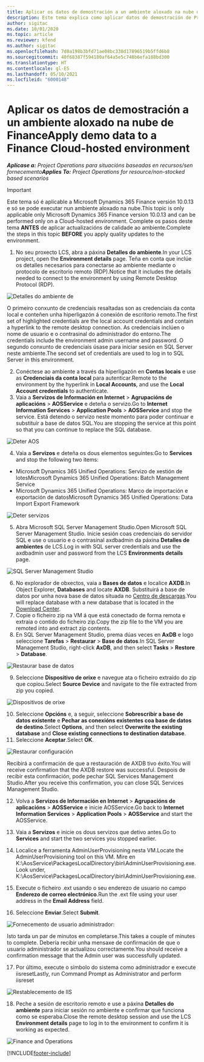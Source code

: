 ```yaml
---
title: Aplicar os datos de demostración a un ambiente aloxado na nube de Finance
description: Este tema explica como aplicar datos de demostración de Project Operations a un ambiente aloxado na nube de Dynamics 365 Finance.
author: sigitac
ms.date: 10/01/2020
ms.topic: article
ms.reviewer: kfend
ms.author: sigitac
ms.openlocfilehash: 7d8a198b3bfd71ae08bc338d17896519b5ffd6b8
ms.sourcegitcommit: 40f68387f594180af64a5e5c748b6efa188bd300
ms.translationtype: HT
ms.contentlocale: gl-ES
ms.lasthandoff: 05/10/2021
ms.locfileid: "6000148"
---
```

# <a name="apply-demo-data-to-a-finance-cloud-hosted-environment"></a><span data-ttu-id="57822-103">Aplicar os datos de demostración a un ambiente aloxado na nube de Finance</span><span class="sxs-lookup"><span data-stu-id="57822-103">Apply demo data to a Finance Cloud-hosted environment</span></span>

<span data-ttu-id="57822-104">_**Aplícase a:** Project Operations para situacións baseadas en recursos/sen fornecemento_</span><span class="sxs-lookup"><span data-stu-id="57822-104">_**Applies To:** Project Operations for resource/non-stocked based scenarios_</span></span>

> [!IMPORTANT]
> <span data-ttu-id="57822-105">Este tema só é aplicable a Microsoft Dynamics 365 Finance versión 10.0.13 e só se pode executar nun ambiente aloxado na nube.</span><span class="sxs-lookup"><span data-stu-id="57822-105">This topic is only applicable only Microsoft Dynamics 365 Finance version 10.0.13 and can be performed only on a Cloud-hosted environment.</span></span> <span data-ttu-id="57822-106">Complete os pasos deste tema **ANTES** de aplicar actualizacións de calidade ao ambiente.</span><span class="sxs-lookup"><span data-stu-id="57822-106">Complete the steps in this topic **BEFORE** you apply quality updates to the environment.</span></span>

1. <span data-ttu-id="57822-107">No seu proxecto LCS, abra a páxina **Detalles do ambiente**.</span><span class="sxs-lookup"><span data-stu-id="57822-107">In your LCS project, open the **Environment details** page.</span></span> <span data-ttu-id="57822-108">Teña en conta que inclúe os detalles necesarios para conectarse ao ambiente mediante o protocolo de escritorio remoto (RDP).</span><span class="sxs-lookup"><span data-stu-id="57822-108">Notice that it includes the details needed to connect to the environment by using Remote Desktop Protocol (RDP).</span></span>

![Detalles do ambiente de ](./media/1EnvironmentDetails.png)

<span data-ttu-id="57822-110">O primeiro conxunto de credenciais resaltadas son as credenciais da conta local e conteñen unha hiperligazón á conexión de escritorio remoto.</span><span class="sxs-lookup"><span data-stu-id="57822-110">The first set of highlighted credentials are the local account credentials and contain a hyperlink to the remote desktop connection.</span></span> <span data-ttu-id="57822-111">As credenciais inclúen o nome de usuario e o contrasinal do administrador do entorno.</span><span class="sxs-lookup"><span data-stu-id="57822-111">The credentials include the environment admin username and password.</span></span> <span data-ttu-id="57822-112">O segundo conxunto de credenciais úsase para iniciar sesión en SQL Server neste ambiente.</span><span class="sxs-lookup"><span data-stu-id="57822-112">The second set of credentials are used to log in to SQL Server in this environment.</span></span>

2. <span data-ttu-id="57822-113">Conéctese ao ambiente a través da hiperligazón en **Contas locais** e use as **Credenciais da conta local** para autenticar.</span><span class="sxs-lookup"><span data-stu-id="57822-113">Remote to the environment by the hyperlink in **Local Accounts**, and use the **Local Account credentials** to authenticate.</span></span>
3. <span data-ttu-id="57822-114">Vaia a **Servizos de Información en Internet** > **Agrupacións de aplicacións** > **AOSService** e deteña o servizo.</span><span class="sxs-lookup"><span data-stu-id="57822-114">Go to **Internet Information Services** > **Application Pools** > **AOSService** and stop the service.</span></span> <span data-ttu-id="57822-115">Está detendo o servizo neste momento para poder continuar e substituír a base de datos SQL.</span><span class="sxs-lookup"><span data-stu-id="57822-115">You are stopping the service at this point so that you can continue to replace the SQL database.</span></span>

![Deter AOS](./media/2StopAOS.png)

4. <span data-ttu-id="57822-117">Vaia a **Servizos** e deteña os dous elementos seguintes:</span><span class="sxs-lookup"><span data-stu-id="57822-117">Go to **Services** and stop the following two items:</span></span>

- <span data-ttu-id="57822-118">Microsoft Dynamics 365 Unified Operations: Servizo de xestión de lotes</span><span class="sxs-lookup"><span data-stu-id="57822-118">Microsoft Dynamics 365 Unified Operations: Batch Management Service</span></span>
- <span data-ttu-id="57822-119">Microsoft Dynamics 365 Unified Operations: Marco de importación e exportación de datos</span><span class="sxs-lookup"><span data-stu-id="57822-119">Microsoft Dynamics 365 Unified Operations: Data Import Export Framework</span></span>

![Deter servizos](./media/3StopServices.png)

5. <span data-ttu-id="57822-121">Abra Microsoft SQL Server Management Studio.</span><span class="sxs-lookup"><span data-stu-id="57822-121">Open Microsoft SQL Server Management Studio.</span></span> <span data-ttu-id="57822-122">Inicie sesión coas credenciais do servidor SQL e use o usuario e o contrasinal axdbadmin da páxina **Detalles de ambientes** de LCS.</span><span class="sxs-lookup"><span data-stu-id="57822-122">Log in with SQL server credentials and use the axdbadmin user and password from the LCS **Environments details** page.</span></span>

![SQL Server Management Studio](./media/4SSMS.png)

6. <span data-ttu-id="57822-124">No explorador de obxectos, vaia a **Bases de datos** e localice **AXDB**.</span><span class="sxs-lookup"><span data-stu-id="57822-124">In Object Explorer, **Databases** and locate **AXDB**.</span></span> <span data-ttu-id="57822-125">Substituirá a base de datos por unha nova base de datos situada no [Centro de descargas](https://download.microsoft.com/download/1/a/3/1a314bd2-b082-4a87-abdc-1ba26c92b63d/ProjOpsDemoDataFOGARelease.zip).</span><span class="sxs-lookup"><span data-stu-id="57822-125">You will replace database with a new database that is located in the [Download Center](https://download.microsoft.com/download/1/a/3/1a314bd2-b082-4a87-abdc-1ba26c92b63d/ProjOpsDemoDataFOGARelease.zip).</span></span> 
7. <span data-ttu-id="57822-126">Copie o ficheiro zip na VM á que está conectado de forma remota e extraia o contido do ficheiro zip.</span><span class="sxs-lookup"><span data-stu-id="57822-126">Copy the zip file to the VM you are remoted into and extract zip contents.</span></span>
8. <span data-ttu-id="57822-127">En SQL Server Management Studio, prema dúas veces en **AxDB** e logo seleccione **Tarefas** > **Restaurar** > **Base de datos**.</span><span class="sxs-lookup"><span data-stu-id="57822-127">In SQL Server Management Studio, right-click **AxDB**, and then select **Tasks** > **Restore** > **Database**.</span></span>

![Restaurar base de datos](./media/5RestoreDatabase.png)

9. <span data-ttu-id="57822-129">Seleccione **Dispositivo de orixe** e navegue ata o ficheiro extraído do zip que copiou.</span><span class="sxs-lookup"><span data-stu-id="57822-129">Select **Source Device** and navigate to the file extracted from zip you copied.</span></span>

![Dispositivos de orixe](./media/6SourceDevice.png)

10. <span data-ttu-id="57822-131">Seleccione **Opcións** e, a seguir, seleccione **Sobrescribir a base de datos existente** e **Pechar as conexións existentes coa base de datos de destino**.</span><span class="sxs-lookup"><span data-stu-id="57822-131">Select **Options**, and then select **Overwrite the existing database** and **Close existing connections to destination database**.</span></span> 
11. <span data-ttu-id="57822-132">Seleccione **Aceptar**.</span><span class="sxs-lookup"><span data-stu-id="57822-132">Select **OK**.</span></span>

![Restaurar configuración](./media/7RestoreSetting.png)

<span data-ttu-id="57822-134">Recibirá a confirmación de que a restauración de AXDB tivo éxito.</span><span class="sxs-lookup"><span data-stu-id="57822-134">You will receive confirmation that the AXDB restore was successful.</span></span> <span data-ttu-id="57822-135">Despois de recibir esta confirmación, pode pechar SQL Services Management Studio.</span><span class="sxs-lookup"><span data-stu-id="57822-135">After you receive this confirmation, you can close SQL Services Management Studio.</span></span>

12. <span data-ttu-id="57822-136">Volva a **Servizos de Información en Internet** > **Agrupacións de aplicacións** > **AOSService** e inicie AOSService.</span><span class="sxs-lookup"><span data-stu-id="57822-136">Go back to **Internet Information Services** > **Application Pools** > **AOSService** and start the AOSService.</span></span>
13. <span data-ttu-id="57822-137">Vaia a **Servizos** e inicie os dous servizos que detivo antes.</span><span class="sxs-lookup"><span data-stu-id="57822-137">Go to **Services** and start the two services you stopped earlier.</span></span>

14. <span data-ttu-id="57822-138">Localice a ferramenta AdminUserProvisioning nesta VM.</span><span class="sxs-lookup"><span data-stu-id="57822-138">Locate the AdminUserProvisioning tool on this VM.</span></span> <span data-ttu-id="57822-139">Mire en K:\AosService\PackagesLocalDirectory\bin\AdminUserProvisioning.exe.</span><span class="sxs-lookup"><span data-stu-id="57822-139">Look under, K:\AosService\PackagesLocalDirectory\bin\AdminUserProvisioning.exe.</span></span>
15. <span data-ttu-id="57822-140">Execute o ficheiro .ext usando o seu enderezo de usuario no campo **Enderezo de correo electrónico**.</span><span class="sxs-lookup"><span data-stu-id="57822-140">Run the .ext file using your user address in the **Email Address** field.</span></span> 
16. <span data-ttu-id="57822-141">Seleccione **Enviar**.</span><span class="sxs-lookup"><span data-stu-id="57822-141">Select **Submit**.</span></span>

![Fornecemento de usuario administrador:](./media/8AdminUserProvisioning.png)

<span data-ttu-id="57822-143">Isto tarda un par de minutos en completarse.</span><span class="sxs-lookup"><span data-stu-id="57822-143">This takes a couple of minutes to complete.</span></span> <span data-ttu-id="57822-144">Debería recibir unha mensaxe de confirmación de que o usuario administrador se actualizou correctamente.</span><span class="sxs-lookup"><span data-stu-id="57822-144">You should receive a confirmation message that the Admin user was successfully updated.</span></span>

17. <span data-ttu-id="57822-145">Por último, execute o símbolo do sistema como administrador e execute iisreset</span><span class="sxs-lookup"><span data-stu-id="57822-145">Lastly, run Command Prompt as Administrator and perform iisreset</span></span>

![Restablecemento de IIS](./media/9IISReset.png)

18. <span data-ttu-id="57822-147">Peche a sesión de escritorio remoto e use a páxina **Detalles do ambiente** para iniciar sesión no ambiente e confirmar que funciona como se esperaba.</span><span class="sxs-lookup"><span data-stu-id="57822-147">Close the remote desktop session and use the LCS **Environment details** page to log in to the environment to confirm it is working as expected.</span></span>

![Finance and Operations](./media/10FinanceAndOperations.png)


[!INCLUDE[footer-include](../includes/footer-banner.md)]
